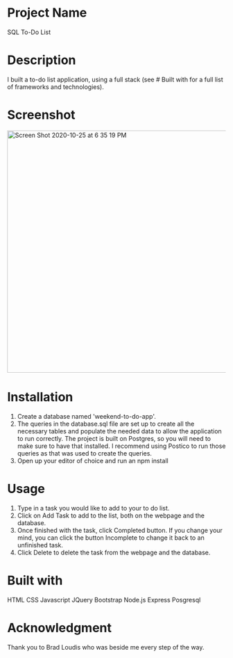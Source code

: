 # Project Name

SQL To-Do List

# Description

I built a to-do list application, using a full stack (see # Built with for a full list of frameworks and technologies).

# Screenshot

<img width="557" alt="Screen Shot 2020-10-25 at 6 35 19 PM" src="https://user-images.githubusercontent.com/69406113/97122093-2cd4b900-16f1-11eb-99de-f7e0ee3468cd.png">

# Installation

1. Create a database named 'weekend-to-do-app'.
2. The queries in the database.sql file are set up to create all the necessary tables and populate the needed data to allow the application to run correctly. The project is built on Postgres, so you will need to make sure to have that installed. I recommend using Postico to run those queries as that was used to create the queries.
3. Open up your editor of choice and run an npm install

# Usage

1. Type in a task you would like to add to your to do list.
2. Click on Add Task to add to the list, both on the webpage and the database.
3. Once finished with the task, click Completed button. If you change your mind, you can click the button Incomplete to change it back to an unfinished task.
4. Click Delete to delete the task from the webpage and the database.

# Built with

HTML
CSS
Javascript
JQuery
Bootstrap
Node.js
Express
Posgresql

# Acknowledgment

Thank you to Brad Loudis who was beside me every step of the way.
